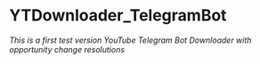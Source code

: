 # YTDownloader_TelegramBot

*This is a first test version YouTube Telegram Bot Downloader with opportunity change resolutions*
